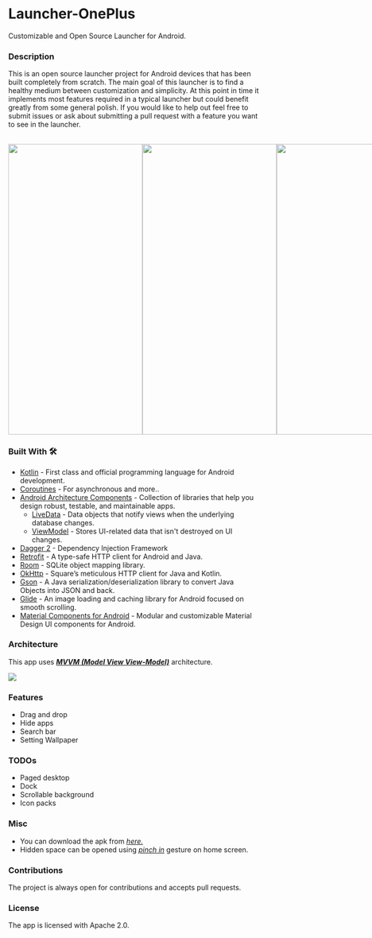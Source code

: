 # Launcher-OnePlus
Customizable and Open Source Launcher for Android.

### Description

This is an open source launcher project for Android devices that has been built completely from scratch. The main goal of this launcher is to find a healthy medium between customization and simplicity. At this point in time it implements most features required in a typical launcher but could benefit greatly from some general polish. If you would like to help out feel free to submit issues or ask about submitting a pull request with a feature you want to see in the launcher.

<br>
<div style="display:flex;">
  <img width="270" height="585" src="https://i.imgur.com/4FOxj42.png">
  
  <img width="270" height="585" src="https://imgur.com/aSI8yo3.png">
  
  <img width="270" height="585" src="https://imgur.com/OEWJabx.png">
  
  <img width="270" height="585" src="https://imgur.com/9O01zpT.png">
  
  <img width="270" height="585" src="https://imgur.com/Yt8RpBO.png">
  
  <img width="270" height="585" src="https://imgur.com/8LcGDjP.png">
  
  <img width="270" height="585" src="https://imgur.com/nCeppax.png">
  
  <img width="270" height="585" src="https://imgur.com/pAB3kDm.png">
  
  <img width="270" height="585" src="https://miro.medium.com/max/444/1*PMjcxELLMzJ2p836PY3BnQ.gif">
  
</div>

### Built With 🛠
- [Kotlin](https://kotlinlang.org/) - First class and official programming language for Android development.
- [Coroutines](https://kotlinlang.org/docs/reference/coroutines-overview.html) - For asynchronous and more..
- [Android Architecture Components](https://developer.android.com/topic/libraries/architecture) - Collection of libraries that help you design robust, testable, and maintainable apps.
  - [LiveData](https://developer.android.com/topic/libraries/architecture/livedata) - Data objects that notify views when the underlying database changes.
  - [ViewModel](https://developer.android.com/topic/libraries/architecture/viewmodel) - Stores UI-related data that isn't destroyed on UI changes. 
- [Dagger 2](https://dagger.dev/) - Dependency Injection Framework
- [Retrofit](https://square.github.io/retrofit/) - A type-safe HTTP client for Android and Java.
- [Room](https://developer.android.com/topic/libraries/architecture/room) - SQLite object mapping library.
- [OkHttp](https://github.com/square/okhttp/) - Square’s meticulous HTTP client for Java and Kotlin.
- [Gson](https://github.com/google/gson) - A Java serialization/deserialization library to convert Java Objects into JSON and back.
- [Glide](https://github.com/bumptech/glide) - An image loading and caching library for Android focused on smooth scrolling.
- [Material Components for Android](https://github.com/material-components/material-components-android) - Modular and customizable Material Design UI components for Android.

### Architecture
This app uses [***MVVM (Model View View-Model)***](https://developer.android.com/jetpack/docs/guide#recommended-app-arch) architecture.

![](https://developer.android.com/topic/libraries/architecture/images/final-architecture.png)

### Features

  * Drag and drop
  * Hide apps
  * Search bar
  * Setting Wallpaper
  
### TODOs
  * Paged desktop
  * Dock
  * Scrollable background
  * Icon packs
  
### Misc
  * You can download the apk from [*here.*](https://github.com/AshuTyagi16/Launcher-OnePlus/releases)<br>
  * Hidden space can be opened using [*pinch in*](https://www.iconspng.com/images/multitouchinterface-pinch-in-animation/multitouchinterface-pinch-in-animation.jpg) gesture on home screen.
  
### Contributions

The project is always open for contributions and accepts pull requests.

### License

The app is licensed with Apache 2.0.
